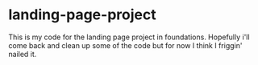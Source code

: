 # landing-page-project
This is my code for the landing page project in foundations. Hopefully i'll come back and clean up some of the code but for now I think I friggin' nailed it.
